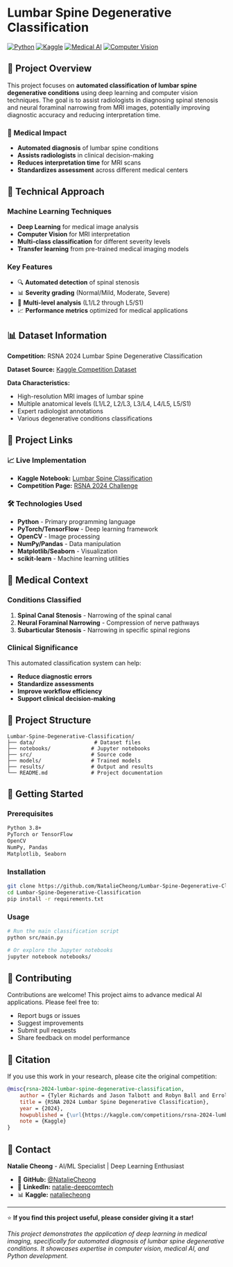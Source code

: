 # Lumbar Spine Degenerative Classification

[![Python](https://img.shields.io/badge/Python-3.8+-blue.svg)](https://www.python.org/downloads/)
[![Kaggle](https://img.shields.io/badge/Kaggle-Competition-20BEFF.svg)](https://www.kaggle.com/competitions/rsna-2024-lumbar-spine-degenerative-classification)
[![Medical AI](https://img.shields.io/badge/Domain-Medical_AI-green.svg)]()
[![Computer Vision](https://img.shields.io/badge/Technology-Computer_Vision-orange.svg)]()

## 🏥 Project Overview

This project focuses on **automated classification of lumbar spine degenerative conditions** using deep learning and computer vision techniques. The goal is to assist radiologists in diagnosing spinal stenosis and neural foraminal narrowing from MRI images, potentially improving diagnostic accuracy and reducing interpretation time.

### 🎯 Medical Impact
- **Automated diagnosis** of lumbar spine conditions
- **Assists radiologists** in clinical decision-making
- **Reduces interpretation time** for MRI scans
- **Standardizes assessment** across different medical centers

## 🧠 Technical Approach

### Machine Learning Techniques
- **Deep Learning** for medical image analysis
- **Computer Vision** for MRI interpretation
- **Multi-class classification** for different severity levels
- **Transfer learning** from pre-trained medical imaging models

### Key Features
- 🔍 **Automated detection** of spinal stenosis
- 📊 **Severity grading** (Normal/Mild, Moderate, Severe)
- 🎯 **Multi-level analysis** (L1/L2 through L5/S1)
- 📈 **Performance metrics** optimized for medical applications

## 📊 Dataset Information

**Competition:** RSNA 2024 Lumbar Spine Degenerative Classification

**Dataset Source:** [Kaggle Competition Dataset](https://www.kaggle.com/competitions/rsna-2024-lumbar-spine-degenerative-classification/overview)

**Data Characteristics:**
- High-resolution MRI images of lumbar spine
- Multiple anatomical levels (L1/L2, L2/L3, L3/L4, L4/L5, L5/S1)
- Expert radiologist annotations
- Various degenerative conditions classifications

## 🚀 Project Links

### 📈 Live Implementation
- **Kaggle Notebook:** [Lumbar Spine Classification](https://www.kaggle.com/code/nataliecheong/lumbar-spine-classification)
- **Competition Page:** [RSNA 2024 Challenge](https://www.kaggle.com/competitions/rsna-2024-lumbar-spine-degenerative-classification/overview)

### 🛠️ Technologies Used
- **Python** - Primary programming language
- **PyTorch/TensorFlow** - Deep learning framework
- **OpenCV** - Image processing
- **NumPy/Pandas** - Data manipulation
- **Matplotlib/Seaborn** - Visualization
- **scikit-learn** - Machine learning utilities

## 🔬 Medical Context

### Conditions Classified
1. **Spinal Canal Stenosis** - Narrowing of the spinal canal
2. **Neural Foraminal Narrowing** - Compression of nerve pathways
3. **Subarticular Stenosis** - Narrowing in specific spinal regions

### Clinical Significance
This automated classification system can help:
- **Reduce diagnostic errors**
- **Standardize assessments**
- **Improve workflow efficiency**
- **Support clinical decision-making**

## 📁 Project Structure

```
Lumbar-Spine-Degenerative-Classification/
├── data/                   # Dataset files
├── notebooks/             # Jupyter notebooks
├── src/                   # Source code
├── models/                # Trained models
├── results/               # Output and results
└── README.md              # Project documentation
```

## 🚀 Getting Started

### Prerequisites
```bash
Python 3.8+
PyTorch or TensorFlow
OpenCV
NumPy, Pandas
Matplotlib, Seaborn
```

### Installation
```bash
git clone https://github.com/NatalieCheong/Lumbar-Spine-Degenerative-Classification.git
cd Lumbar-Spine-Degenerative-Classification
pip install -r requirements.txt
```

### Usage
```bash
# Run the main classification script
python src/main.py

# Or explore the Jupyter notebooks
jupyter notebook notebooks/
```

## 🤝 Contributing

Contributions are welcome! This project aims to advance medical AI applications. Please feel free to:
- Report bugs or issues
- Suggest improvements
- Submit pull requests
- Share feedback on model performance

## 📄 Citation

If you use this work in your research, please cite the original competition:

```bibtex
@misc{rsna-2024-lumbar-spine-degenerative-classification,
    author = {Tyler Richards and Jason Talbott and Robyn Ball and Errol Colak and Adam Flanders and Felipe Kitamura and John Mongan and Luciano Prevedello and Maryam Vazirabad.},
    title = {RSNA 2024 Lumbar Spine Degenerative Classification},
    year = {2024},
    howpublished = {\url{https://kaggle.com/competitions/rsna-2024-lumbar-spine-degenerative-classification}},
    note = {Kaggle}
}
```

## 📧 Contact

**Natalie Cheong** - AI/ML Specialist | Deep Learning Enthusiast

- 💼 **GitHub:** [@NatalieCheong](https://github.com/NatalieCheong)
- 🔗 **LinkedIn:** [natalie-deepcomtech](https://www.linkedin.com/in/natalie-deepcomtech)
- 📊 **Kaggle:** [nataliecheong](https://www.kaggle.com/nataliecheong)

---

⭐ **If you find this project useful, please consider giving it a star!**

*This project demonstrates the application of deep learning in medical imaging, specifically for automated diagnosis of lumbar spine degenerative conditions. It showcases expertise in computer vision, medical AI, and Python development.*
